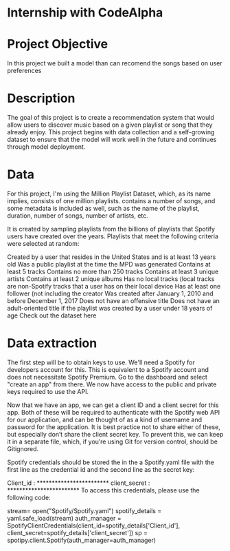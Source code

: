 # Internship with CodeAlpha


# Project Objective

In this project we built a model than can recomend the songs based on user preferences

# Description
The goal of this project is to create a recommendation system that would allow users to discover music based on a given playlist or song that they already enjoy. This project begins with data collection and a self-growing dataset to ensure that the model will work well in the future and continues through model deployment.

# Data
For this project, I'm using the Million Playlist Dataset, which, as its name implies, consists of one million playlists. contains a number of songs, and some metadata is included as well, such as the name of the playlist, duration, number of songs, number of artists, etc.

It is created by sampling playlists from the billions of playlists that Spotify users have created over the years. Playlists that meet the following criteria were selected at random:

Created by a user that resides in the United States and is at least 13 years old
Was a public playlist at the time the MPD was generated
Contains at least 5 tracks
Contains no more than 250 tracks
Contains at least 3 unique artists
Contains at least 2 unique albums
Has no local tracks (local tracks are non-Spotify tracks that a user has on their local device
Has at least one follower (not including the creator
Was created after January 1, 2010 and before December 1, 2017
Does not have an offensive title
Does not have an adult-oriented title if the playlist was created by a user under 18 years of age
Check out the dataset here

# Data extraction
The first step will be to obtain keys to use. We'll need a Spotify for developers account for this. This is equivalent to a Spotify account and does not necessitate Spotify Premium. Go to the dashboard and select "create an app" from there. We now have access to the public and private keys required to use the API.

Now that we have an app, we can get a client ID and a client secret for this app. Both of these will be required to authenticate with the Spotify web API for our application, and can be thought of as a kind of username and password for the application. It is best practice not to share either of these, but especially don’t share the client secret key. To prevent this, we can keep it in a separate file, which, if you’re using Git for version control, should be Gitignored.

Spotify credentials should be stored the in the a Spotify.yaml file with the first line as the credential id and the second line as the secret key:

Client_id : ************************
client_secret : ************************
To access this credentials, please use the following code:

stream= open("Spotify/Spotify.yaml")
spotify_details = yaml.safe_load(stream)
auth_manager = SpotifyClientCredentials(client_id=spotify_details['Client_id'],
                                        client_secret=spotify_details['client_secret'])
sp = spotipy.client.Spotify(auth_manager=auth_manager)
